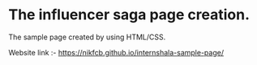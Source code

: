# The influencer saga page creation.

The sample page created by using HTML/CSS.

Website link :- https://nikfcb.github.io/internshala-sample-page/
